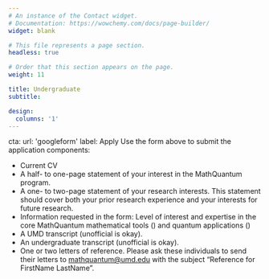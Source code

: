 ```yaml
---
# An instance of the Contact widget.
# Documentation: https://wowchemy.com/docs/page-builder/
widget: blank

# This file represents a page section.
headless: true

# Order that this section appears on the page.
weight: 11

title: Undergraduate
subtitle:

design:
  columns: '1'
---
```

cta:
  url: 'googleform'
  label: Apply
Use the form above to submit the application components:
- Current CV
- A half- to one-page statement of your interest in the MathQuantum program.
- A one- to two-page statement of your research interests. This statement should cover both your prior research experience and your interests for future research.
- Information requested in the form: Level of interest and expertise in the core MathQuantum mathematical tools () and quantum applications ()
- A UMD transcript (unofficial is okay).
- An undergraduate transcript (unofficial is okay).
- One or two letters of reference. Please ask these individuals to send their letters to mathquantum@umd.edu with the subject “Reference for FirstName LastName”.